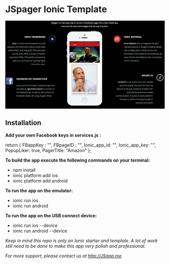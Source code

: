 # JSpager Ionic Template

![alt text](JSpager_tools.png "JSpager tools")

## Installation

**Add your own Facebook keys in services.js :**

 return {
   FBappKey : "",
   FBpageID : "",
   Ionic_app_id: "",
   Ionic_app_key: "",
   PopupLiker: true,
   PagerTitle: "Amazon"
 };

**To build the app execute the following commands on your terminal:**

- npm install
- ionic platform add ios
- ionic platform add android

**To run the app on the emulator:**

- ionic run ios
- ionic run android

**To run the app on the USB connect device:**

- ionic run ios --device
- ionic run android --device

*Keep in mind this repo is only an Ionic starter and template. A lot of work still need to be done to make this app very polish and professional.*

*For more support, please contact us at http://JSapp.me*

